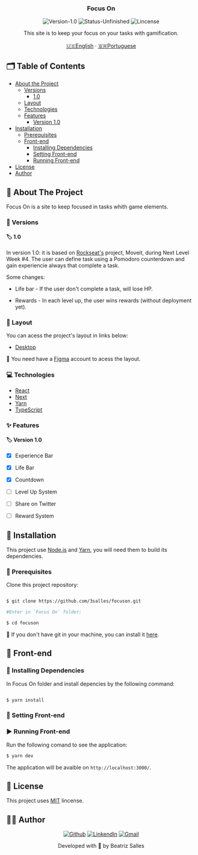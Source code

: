 <p align="center">
  <h3 align="center">Focus On</h3>

<p align="center">
  <img src="https://img.shields.io/static/v1?label=Version&message=1.0&color=7159c1" alt="Version-1.0" />
  <img src="https://img.shields.io/badge/status-unfinished-orange" alt="Status-Unfinished "/>
  <img src="https://img.shields.io/static/v1?label=Lincense&message=MIT&color=0000ff " alt="Lincense" />
</p>

<p align="center">
    This site is to keep your focus on your tasks with gamification.
    <br />
    <br />
    <a href="README.md">🇺🇸English</a>
    ·
    <a href="README-pt.md">🇧🇷Portuguese</a>
  </p>
</p>

<!-- TABLE OF CONTENTS -->
## 🗂 Table of Contents

* [About the Project](#book-about-the-project)
  * [Versions](#bookmark-tabs-versions)
    * [1.0](#label-1.0)
  * [Layout](#art-layout)
  * [Technologies](#computer-technologies)
  * [Features](#sparkles-features)
    * [Version 1.0](#label-version-1.0)
* [Installation](#bricks-installation)
  * [Prerequisites](#construction-prerequisites)
  * [Front-end](#lipstick-front-end)
    * [Installing Dependencies](#construction-installing-dependencies)
    * [Setting Front-end](#wrench-setting-front-end)
    * [Running Front-end](#arrow_forward-running-front-end)
* [License](#page_facing_up-license)
* [Author](#woman_technologist-author)

## :book: About The Project

Focus On is a site to keep focused in tasks whith game elements.

### :bookmark_tabs: Versions

#### :label: 1.0

In version 1.0: it is based on [Rockseat's](https://rocketseat.com.br) project, Moveit, during Next Level Week #4. 
The user can define task using a Pomodoro counterdown and gain experiencie always that complete a task. 

Some changes:

* Life bar - If the user don't complete a task, will lose HP.

* Rewards - In each level up, the user wins rewards (without deployment yet).


### :art: Layout

You can acess the project's layout in links below:

* [Desktop](https://www.figma.com/file/LUy2X26xvxfd8g26T3hkdW/FocusOn-1.0?node-id=0%3A1)


🚨 You need have a [Figma](https://www.figma.com) account to acess the layout.

### :computer: Technologies


* [React](https://reactjs.org)
* [Next](https://nextjs.org)
* [Yarn](https://yarnpkg.com)
* [TypeScript](https://www.typescriptlang.org)

### :sparkles: Features

#### :label: Version 1.0

  - [x] Experience Bar
  - [x] Life Bar
  - [x] Countdown
  - [ ] Level Up System
  - [ ] Share on Twitter
  - [ ] Reward System
  

## :bricks: Installation

This project use [Node.js](https://nodejs.org/en/) and [Yarn](https://yarnpkg.com), you will need them to build its dependencies.

### :construction: Prerequisites

Clone this project repository:
```bash

$ git clone https://github.com/3salles/focuson.git

#Enter in `Focus On` folder:

$ cd focuson
```

🚨 If you don't have git in your machine, you can install it [here](https://git-scm.com/downloads).

## :lipstick: Front-end

### :construction: Installing Dependencies

In Focus On folder and install depencies by the following command:

```bash

$ yarn install

```

### :wrench: Setting Front-end



### :arrow_forward: Running Front-end

Run the following comand to see the application:

```bash
$ yarn dev
```

The application will be avaible on `http://localhost:3000/`.

## :page_facing_up: License

This project uses [MIT]() lincense.

## :woman_technologist: Author
<p align="center">
  <a href="https://github.com/3salles"><img src="https://img.shields.io/badge/-Github-000?style=flat-square&logo=Github&logoColor=white&link=https://github.com/3salles" alt="Github" /></a>
  <a href="https://www.linkedin.com/in/beatriz-salles-b701a31a6/"><img src="https://img.shields.io/badge/-LinkedIn-blue?style=flat-square&logo=Linkedin&logoColor=white&link=https://www.linkedin.com/in/beatriz-salles-b701a31a6" alt="LinkendIn" /></a>
  <a href="mailto:beatrizsallesss@gmail.com"><img src="https://img.shields.io/badge/-Gmail-c14438?style=flat-square&logo=Gmail&logoColor=white&link=mailto:beatrizsallesss@gmail.com" alt="Gmail" /></a>
</p>

<p align="center">Developed with 💜 by Beatriz Salles</p>
